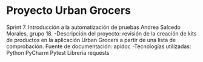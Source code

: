 # Proyecto Urban Grocers 
Sprint 7. Introducción a la automatización de pruebas 
  Andrea Salcedo Morales, grupo 18.
-Descripción del proyecto: revisión de la creación de kits de productos en la aplicación Urban Grocers a partir de una lista de comprobación.
Fuente de documentación: apidoc
-Tecnologías utilizadas: 
Python
PyCharm
Pytest
Librería requests
